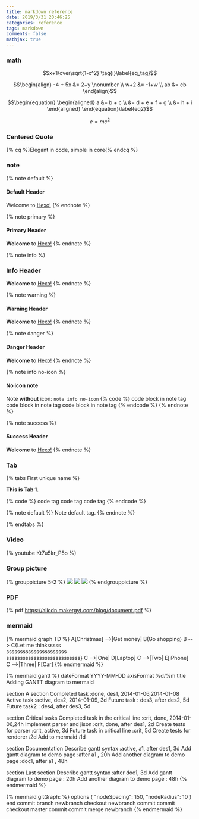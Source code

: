 ```yaml
---
title: markdown reference
date: 2019/3/31 20:46:25
categories: reference
tags: markdown
comments: false
mathjax: true
---
```


### math

$$x+1\over\sqrt{1-x^2} \tag{i}\label{eq_tag}$$

<!-- more -->

$$\begin{align}
-4 + 5x &= 2+y \nonumber  \\
 w+2 &= -1+w \\
 ab &= cb
\end{align}$$

$$\begin{equation}
\begin{aligned}
a &= b + c \\
  &= d + e + f + g \\
  &= h + i
\end{aligned}
\end{equation}\label{eq2}$$

$$\begin{equation}
e=mc^2
\end{equation}\label{eq1}$$

### Centered Quote

{% cq %}Elegant in code, simple in core{% endcq %}

### note

{% note default %}
#### Default Header
Welcome to [Hexo!](https://hexo.io)
{% endnote %}

{% note primary %}
#### Primary Header
**Welcome** to [Hexo!](https://hexo.io)
{% endnote %}

{% note info %}
### Info Header
**Welcome** to [Hexo!](https://hexo.io)
{% endnote %}

{% note warning %}
#### Warning Header
**Welcome** to [Hexo!](https://hexo.io)
{% endnote %}

{% note danger %}
#### Danger Header
**Welcome** to [Hexo!](https://hexo.io)
{% endnote %}

{% note info no-icon %}
#### No icon note
Note **without** icon: `note info no-icon`
{% code %}
code block in note tag
code block in note tag
code block in note tag
{% endcode %}
{% endnote %}

{% note success %}
#### Success Header
**Welcome** to [Hexo!](https://hexo.io)
{% endnote %}

### Tab

{% tabs First unique name %}
<!-- tab Solution 1-->
**This is Tab 1.**
<!-- endtab -->

<!-- tab @amazon-->
{% code %}
code tag
code tag
code tag
{% endcode %}
<!-- endtab -->

<!-- tab -->
{% note default %}
Note default tag.
{% endnote %}
<!-- endtab -->
{% endtabs %}

### Video
{% youtube Kt7u5kr_P5o %}

### Group picture

{% grouppicture 5-2 %}
  ![](https://d33wubrfki0l68.cloudfront.net/e2ecd9e90ca2a56af8d7be434b7fdc39cbd454c9/da9b7/images/docs/github.png)
  ![](https://d33wubrfki0l68.cloudfront.net/e2ecd9e90ca2a56af8d7be434b7fdc39cbd454c9/da9b7/images/docs/github.png)
  ![](https://d33wubrfki0l68.cloudfront.net/e2ecd9e90ca2a56af8d7be434b7fdc39cbd454c9/da9b7/images/docs/github.png)
{% endgrouppicture %}

### PDF

{% pdf https://alicdn.makergyt.com/blog/document.pdf %}

### mermaid

{% mermaid graph TD %}
A[Christmas] -->|Get money| B(Go shopping)
B --> C{Let me thinksssss<br/>ssssssssssssssssssssss<br/>sssssssssssssssssssssssssss}
C -->|One| D[Laptop]
C -->|Two| E[iPhone]
C -->|Three| F[Car]
{% endmermaid %}

{% mermaid gantt %}
dateFormat  YYYY-MM-DD
axisFormat  %d/%m
title Adding GANTT diagram to mermaid

section A section
Completed task            :done,    des1, 2014-01-06,2014-01-08
Active task               :active,  des2, 2014-01-09, 3d
Future task               :         des3, after des2, 5d
Future task2               :         des4, after des3, 5d

section Critical tasks
Completed task in the critical line :crit, done, 2014-01-06,24h
Implement parser and jison          :crit, done, after des1, 2d
Create tests for parser             :crit, active, 3d
Future task in critical line        :crit, 5d
Create tests for renderer           :2d
Add to mermaid                      :1d

section Documentation
Describe gantt syntax               :active, a1, after des1, 3d
Add gantt diagram to demo page      :after a1  , 20h
Add another diagram to demo page    :doc1, after a1  , 48h

section Last section
Describe gantt syntax               :after doc1, 3d
Add gantt diagram to demo page      : 20h
Add another diagram to demo page    : 48h
{% endmermaid %}

{% mermaid gitGraph: %}
options
{
    "nodeSpacing": 150,
    "nodeRadius": 10
}
end
commit
branch newbranch
checkout newbranch
commit
commit
checkout master
commit
commit
merge newbranch
{% endmermaid %}